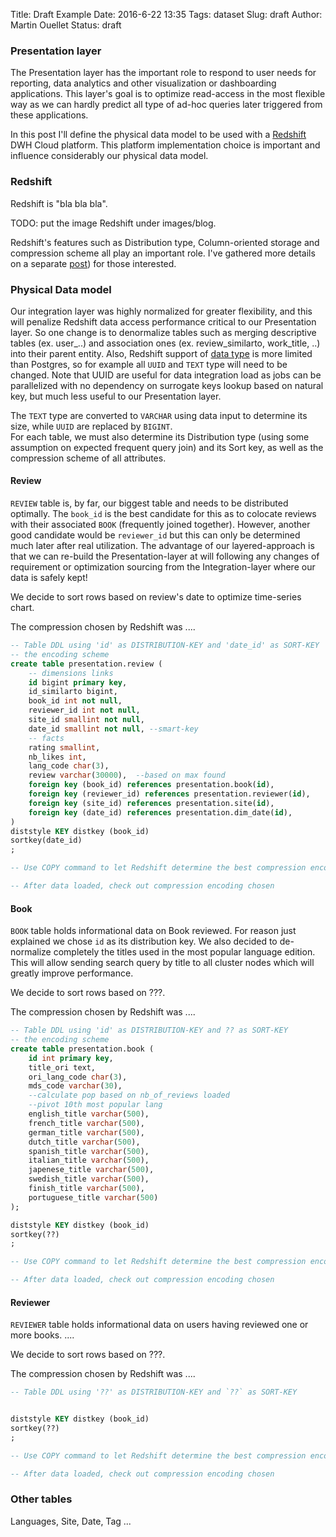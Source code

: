 Title: Draft Example
Date: 2016-6-22 13:35
Tags: dataset
Slug: draft
Author: Martin Ouellet
Status: draft

### Presentation layer

The Presentation layer has the important role to respond to user needs for reporting, data analytics and other visualization or dashboarding applications. This layer's goal is to optimize read-access in the most flexible way as we can hardly predict all type of ad-hoc queries later triggered from these applications.

In this post I'll define the physical data model to be used with a [Redshift](http://amazon.com/redshift) DWH Cloud platform.  This platform implementation choice is important and influence considerably our physical data model.

### Redshift

Redshift is "bla bla bla".  

TODO: put the image Redshift under images/blog.


Redshift's features such as Distribution type, Column-oriented storage and compression scheme all play an important role.  I've gathered more details on a separate [post](http://martin.ouellet.blogspot.ch/rrrr)) for those interested.




### Physical Data model

Our integration layer was highly normalized for greater flexibility, and this will penalize Redshift data access performance critical to our Presentation layer.  So one change is to denormalize tables such as merging descriptive tables (ex. user_..) and association ones (ex. review_similarto, work_title, ..) into their parent entity.  Also, Redshift support of [data type](http://amazon.com/rdsdatatype) is more limited than Postgres, so for example all `UUID` and `TEXT` type will need to be changed.  Note that UUID are useful for data integration load as jobs can be parallelized with no dependency on surrogate keys lookup based on natural key, but much less useful to our Presentation layer.  

The `TEXT` type are converted to `VARCHAR` using data input to determine its size, while `UUID` are replaced by `BIGINT`.  
For each table, we must also determine its Distribution type (using some assumption on expected frequent query join) and its Sort key, as well as the compression scheme of all attributes.


#### Review

`REVIEW` table is, by far, our biggest table and needs to be distributed optimally.  The `book_id` is the best candidate for this as to colocate reviews with their associated `BOOK` (frequently joined together).  However, another good candidate would be `reviewer_id` but this can only be determined much later after real utilization.  The advantage of our layered-approach is that we can re-build the Presentation-layer at will following any changes of requirement or optimization sourcing from the Integration-layer where our data is safely kept!


We decide to sort rows based on review's date to optimize time-series chart.

The compression chosen by Redshift was ....

```sql
-- Table DDL using 'id' as DISTRIBUTION-KEY and 'date_id' as SORT-KEY
-- the encoding scheme
create table presentation.review (
    -- dimensions links
    id bigint primary key,
    id_similarto bigint,
    book_id int not null,
    reviewer_id int not null,
    site_id smallint not null,
    date_id smallint not null, --smart-key
    -- facts
    rating smallint,
    nb_likes int,
    lang_code char(3),
    review varchar(30000),  --based on max found
    foreign key (book_id) references presentation.book(id),
    foreign key (reviewer_id) references presentation.reviewer(id),
    foreign key (site_id) references presentation.site(id),
    foreign key (date_id) references presentation.dim_date(id),
)
diststyle KEY distkey (book_id)
sortkey(date_id)
;

-- Use COPY command to let Redshift determine the best compression encoding scheme

-- After data loaded, check out compression encoding chosen  


```


#### Book

`BOOK` table holds informational data on Book reviewed.  For reason just explained we chose `id` as its distribution key. We also decided to de-normalize completely the titles used in the most popular language edition.  This will allow sending search query by title to all cluster nodes which will greatly improve performance.    

We decide to sort rows based on ???.     

The compression chosen by Redshift was ....

```sql
-- Table DDL using 'id' as DISTRIBUTION-KEY and ?? as SORT-KEY
-- the encoding scheme
create table presentation.book (
    id int primary key,
    title_ori text,
    ori_lang_code char(3),
    mds_code varchar(30),
    --calculate pop based on nb_of_reviews loaded
    --pivot 10th most popular lang
    english_title varchar(500),
    french_title varchar(500),
    german_title varchar(500),
    dutch_title varchar(500),
    spanish_title varchar(500),
    italian_title varchar(500),
    japenese_title varchar(500),
    swedish_title varchar(500),
    finish_title varchar(500),
    portuguese_title varchar(500)
);

diststyle KEY distkey (book_id)
sortkey(??)
;

-- Use COPY command to let Redshift determine the best compression encoding scheme

-- After data loaded, check out compression encoding chosen  


```



#### Reviewer

`REVIEWER` table holds informational data on users having reviewed one or more books.  ....

We decide to sort rows based on ???.     

The compression chosen by Redshift was ....

```sql
-- Table DDL using '??' as DISTRIBUTION-KEY and `??` as SORT-KEY


diststyle KEY distkey (book_id)
sortkey(??)
;

-- Use COPY command to let Redshift determine the best compression encoding scheme

-- After data loaded, check out compression encoding chosen  


```


### Other tables


Languages, Site, Date, Tag ...
